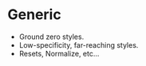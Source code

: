 # Generic

+ Ground zero styles.
+ Low-specificity, far-reaching styles.
+ Resets, Normalize, etc...